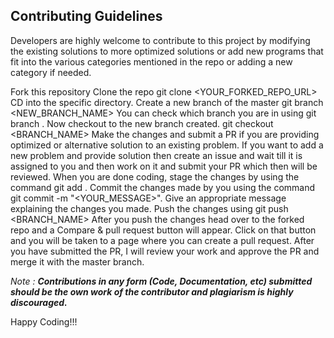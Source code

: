 ## Contributing Guidelines

Developers are highly welcome to contribute to this project by modifying the existing solutions to more optimized solutions or add new programs that fit into the various categories mentioned in the repo or adding a new category if needed.

Fork this repository
Clone the repo git clone <YOUR_FORKED_REPO_URL>
CD into the specific directory. Create a new branch of the master git branch <NEW_BRANCH_NAME>
You can check which branch you are in using git branch . Now checkout to the new branch created. git checkout <BRANCH_NAME>
Make the changes and submit a PR if you are providing optimized or alternative solution to an existing problem. If you want to add a new problem and provide solution then create an issue and wait till it is assigned to you and then work on it and submit your PR which then will be reviewed.
When you are done coding, stage the changes by using the command git add .
Commit the changes made by you using the command git commit -m "<YOUR_MESSAGE>". Give an appropriate message explaining the changes you made.
Push the changes using git push <BRANCH_NAME>
After you push the changes head over to the forked repo and a Compare & pull request button will appear.
Click on that button and you will be taken to a page where you can create a pull request. After you have submitted the PR, I will review your work and approve the PR and merge it with the master branch.

*Note : **Contributions in any form (Code, Documentation, etc) submitted should be the own work of the contributor and plagiarism is highly discouraged.***

Happy Coding!!!
